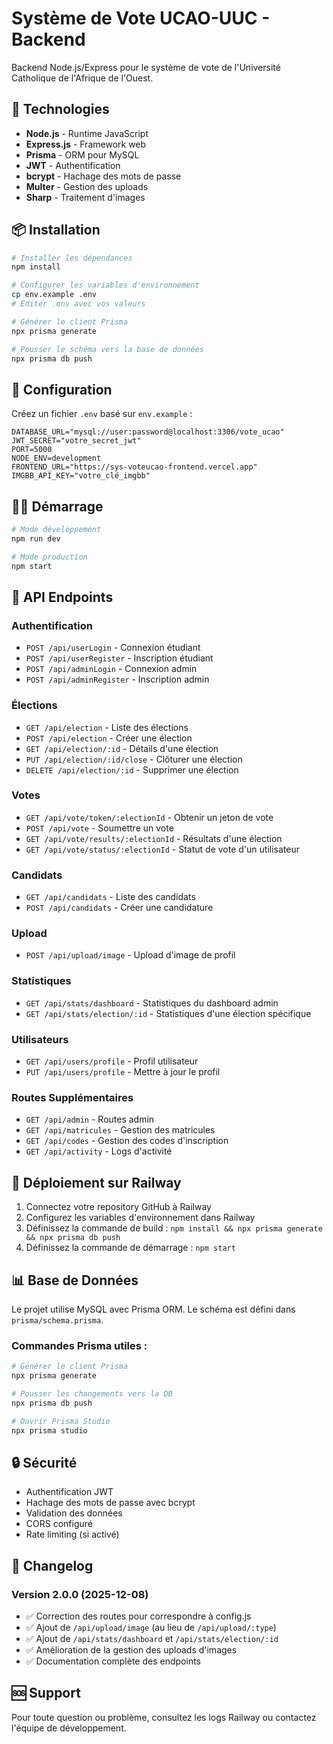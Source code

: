 # Système de Vote UCAO-UUC - Backend

Backend Node.js/Express pour le système de vote de l'Université Catholique de l'Afrique de l'Ouest.

## 🚀 Technologies

- **Node.js** - Runtime JavaScript
- **Express.js** - Framework web
- **Prisma** - ORM pour MySQL
- **JWT** - Authentification
- **bcrypt** - Hachage des mots de passe
- **Multer** - Gestion des uploads
- **Sharp** - Traitement d'images

## 📦 Installation

```bash
# Installer les dépendances
npm install

# Configurer les variables d'environnement
cp env.example .env
# Éditer .env avec vos valeurs

# Générer le client Prisma
npx prisma generate

# Pousser le schéma vers la base de données
npx prisma db push
```

## 🔧 Configuration

Créez un fichier `.env` basé sur `env.example` :

```env
DATABASE_URL="mysql://user:password@localhost:3306/vote_ucao"
JWT_SECRET="votre_secret_jwt"
PORT=5000
NODE_ENV=development
FRONTEND_URL="https://sys-voteucao-frontend.vercel.app"
IMGBB_API_KEY="votre_clé_imgbb"
```

## 🏃‍♂️ Démarrage

```bash
# Mode développement
npm run dev

# Mode production
npm start
```

## 📡 API Endpoints

### Authentification
- `POST /api/userLogin` - Connexion étudiant
- `POST /api/userRegister` - Inscription étudiant
- `POST /api/adminLogin` - Connexion admin
- `POST /api/adminRegister` - Inscription admin

### Élections
- `GET /api/election` - Liste des élections
- `POST /api/election` - Créer une élection
- `GET /api/election/:id` - Détails d'une élection
- `PUT /api/election/:id/close` - Clôturer une élection
- `DELETE /api/election/:id` - Supprimer une élection

### Votes
- `GET /api/vote/token/:electionId` - Obtenir un jeton de vote
- `POST /api/vote` - Soumettre un vote
- `GET /api/vote/results/:electionId` - Résultats d'une élection
- `GET /api/vote/status/:electionId` - Statut de vote d'un utilisateur

### Candidats
- `GET /api/candidats` - Liste des candidats
- `POST /api/candidats` - Créer une candidature

### Upload
- `POST /api/upload/image` - Upload d'image de profil

### Statistiques
- `GET /api/stats/dashboard` - Statistiques du dashboard admin
- `GET /api/stats/election/:id` - Statistiques d'une élection spécifique

### Utilisateurs
- `GET /api/users/profile` - Profil utilisateur
- `PUT /api/users/profile` - Mettre à jour le profil

### Routes Supplémentaires
- `GET /api/admin` - Routes admin
- `GET /api/matricules` - Gestion des matricules
- `GET /api/codes` - Gestion des codes d'inscription
- `GET /api/activity` - Logs d'activité

## 🚀 Déploiement sur Railway

1. Connectez votre repository GitHub à Railway
2. Configurez les variables d'environnement dans Railway
3. Définissez la commande de build : `npm install && npx prisma generate && npx prisma db push`
4. Définissez la commande de démarrage : `npm start`

## 📊 Base de Données

Le projet utilise MySQL avec Prisma ORM. Le schéma est défini dans `prisma/schema.prisma`.

### Commandes Prisma utiles :

```bash
# Générer le client Prisma
npx prisma generate

# Pousser les changements vers la DB
npx prisma db push

# Ouvrir Prisma Studio
npx prisma studio
```

## 🔒 Sécurité

- Authentification JWT
- Hachage des mots de passe avec bcrypt
- Validation des données
- CORS configuré
- Rate limiting (si activé)

## 📝 Changelog

### Version 2.0.0 (2025-12-08)
- ✅ Correction des routes pour correspondre à config.js
- ✅ Ajout de `/api/upload/image` (au lieu de `/api/upload/:type`)
- ✅ Ajout de `/api/stats/dashboard` et `/api/stats/election/:id`
- ✅ Amélioration de la gestion des uploads d'images
- ✅ Documentation complète des endpoints

## 🆘 Support

Pour toute question ou problème, consultez les logs Railway ou contactez l'équipe de développement.
